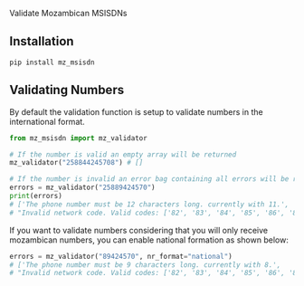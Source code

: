 Validate Mozambican MSISDNs

## Installation

`pip install mz_msisdn`

## Validating Numbers

By default the validation function is setup to validate numbers in the international format.

```py
from mz_msisdn import mz_validator

# If the number is valid an empty array will be returned
mz_validator("258844245708") # []

# If the number is invalid an error bag containing all errors will be returned
errors = mz_validator("25889424570")
print(errors)
# ['The phone number must be 12 characters long. currently with 11.',
# "Invalid network code. Valid codes: ['82', '83', '84', '85', '86', '87']."]

```

If you want to validate numbers considering that you will only receive mozambican numbers, you can enable national formation as shown below:

```py
errors = mz_validator("89424570", nr_format="national")
# ['The phone number must be 9 characters long. currently with 8.',
# "Invalid network code. Valid codes: ['82', '83', '84', '85', '86', '87']."]
```
